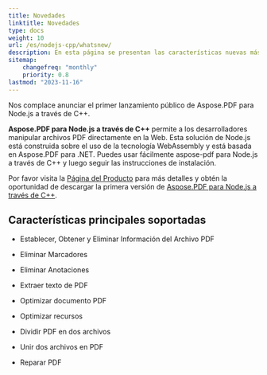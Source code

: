 ```yaml
---
title: Novedades 
linktitle: Novedades
type: docs
weight: 10
url: /es/nodejs-cpp/whatsnew/
description: En esta página se presentan las características nuevas más populares en Aspose.PDF para Node.js a través de C++ que se han introducido en versiones recientes.
sitemap:
    changefreq: "monthly"
    priority: 0.8
lastmod: "2023-11-16"
---
```


Nos complace anunciar el primer lanzamiento público de Aspose.PDF para Node.js a través de C++.

**Aspose.PDF para Node.js a través de C++** permite a los desarrolladores manipular archivos PDF directamente en la Web. Esta solución de Node.js está construida sobre el uso de la tecnología WebAssembly y está basada en Aspose.PDF para .NET. Puedes usar fácilmente aspose-pdf para Node.js a través de C++ y luego seguir las instrucciones de instalación.

Por favor visita la [Página del Producto](https://products.aspose.com/pdf/nodejs-cpp/) para más detalles y obtén la oportunidad de descargar la primera versión de [Aspose.PDF para Node.js a través de C++]().

## **Características principales soportadas**

- Establecer, Obtener y Eliminar Información del Archivo PDF
- Eliminar Marcadores
- Eliminar Anotaciones

- Extraer texto de PDF
- Optimizar documento PDF
- Optimizar recursos
- Dividir PDF en dos archivos
- Unir dos archivos en PDF
- Reparar PDF